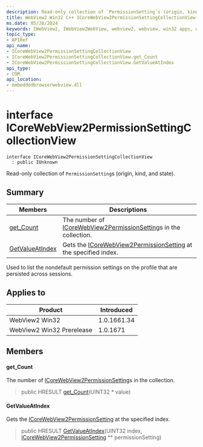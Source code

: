 ```yaml
---
description: Read-only collection of `PermissionSetting`s (origin, kind, and state).
title: WebView2 Win32 C++ ICoreWebView2PermissionSettingCollectionView
ms.date: 05/28/2024
keywords: IWebView2, IWebView2WebView, webview2, webview, win32 apps, win32, edge, ICoreWebView2, ICoreWebView2Controller, browser control, edge html, ICoreWebView2PermissionSettingCollectionView
topic_type: 
- APIRef
api_name:
- ICoreWebView2PermissionSettingCollectionView
- ICoreWebView2PermissionSettingCollectionView.get_Count
- ICoreWebView2PermissionSettingCollectionView.GetValueAtIndex
api_type:
- COM
api_location:
- embeddedbrowserwebview.dll
---
```


# interface ICoreWebView2PermissionSettingCollectionView

```
interface ICoreWebView2PermissionSettingCollectionView
  : public IUnknown
```

Read-only collection of `PermissionSetting`s (origin, kind, and state).

## Summary

 Members                        | Descriptions
--------------------------------|---------------------------------------------
[get_Count](#get_count) | The number of [ICoreWebView2PermissionSetting](icorewebview2permissionsetting.md#icorewebview2permissionsetting)s in the collection.
[GetValueAtIndex](#getvalueatindex) | Gets the [ICoreWebView2PermissionSetting](icorewebview2permissionsetting.md#icorewebview2permissionsetting) at the specified index.

Used to list the nondefault permission settings on the profile that are persisted across sessions.

## Applies to

Product                         | Introduced
--------------------------------|---------------------------------------------
WebView2 Win32            |    1.0.1661.34
WebView2 Win32 Prerelease |    1.0.1671

## Members

#### get_Count

The number of [ICoreWebView2PermissionSetting](icorewebview2permissionsetting.md#icorewebview2permissionsetting)s in the collection.

> public HRESULT [get_Count](#get_count)(UINT32 * value)

#### GetValueAtIndex

Gets the [ICoreWebView2PermissionSetting](icorewebview2permissionsetting.md#icorewebview2permissionsetting) at the specified index.

> public HRESULT [GetValueAtIndex](#getvalueatindex)(UINT32 index, [ICoreWebView2PermissionSetting](icorewebview2permissionsetting.md#icorewebview2permissionsetting) ** permissionSetting)

